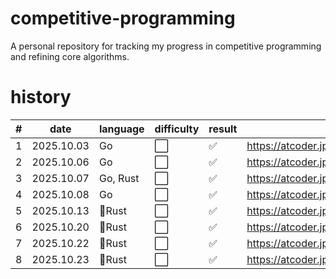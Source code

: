# competitive-programming
A personal repository for tracking my progress in competitive programming and refining core algorithms.

# history

| # | date | language | difficulty | result | task |
| ---- | ---- | ---- | ---- | ---- | ---- |
| 1 | 2025.10.03 | Go | ⬜ | ✅ | https://atcoder.jp/contests/abc418/tasks/abc418_a |
| 2 | 2025.10.06 | Go | ⬜ | ✅ | https://atcoder.jp/contests/abc412/tasks/abc412_a |
| 3 | 2025.10.07 | Go, Rust | ⬜ | ✅ | https://atcoder.jp/contests/abc409/tasks/abc409_a |
| 4 | 2025.10.08 | Go | ⬜ | ✅ | https://atcoder.jp/contests/abc408/tasks/abc408_a |
| 5 | 2025.10.13 | 🦀Rust | ⬜ | ✅ | https://atcoder.jp/contests/abc416/tasks/abc416_a |
| 6 | 2025.10.20 | 🦀Rust | ⬜ | ✅ | https://atcoder.jp/contests/abc424/tasks/abc424_b |
| 7 | 2025.10.22 | 🦀Rust | ⬜ | ✅ | https://atcoder.jp/contests/abc423/tasks/abc423_b |
| 8 | 2025.10.23 | 🦀Rust | ⬜ | ✅ | https://atcoder.jp/contests/abc422/tasks/abc422_b |
